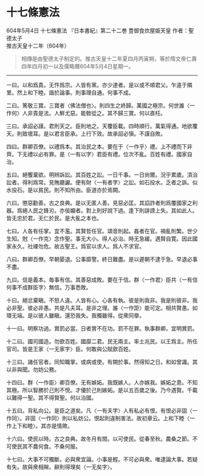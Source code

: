 # 十七條憲法
604年5月4日 十七條憲法 『日本書紀』第二十二巻 豊御食炊屋姫天皇 作者：聖德太子<br>
推古天皇十二年（604年）
> 相傳是由聖德太子制定的。推古天皇十二年夏四月丙寅朔，等於隋文帝仁壽四年四月初一以及儒略曆604年5月4日星期一。

---

一曰。以和爲貴。无忤爲宗。人皆有黨。亦少達者。是以或不順君父。乍違于隣里。然上和下睦。諧於論事。則事理自通。何事不成。

二曰。篤敬三寶。三寶者〈佛法僧也〉。則四生之終歸。萬國之極宗。何世誰〈一作何〉人非貴是法。人鮮尤惡。能敎從之。其不歸三寶。何以直枉。

三曰。承詔必謹。君則天之。臣則地之。天覆臣載。四時順行。萬氣得通。地欲覆天。則致壞耳。是以君言臣承。上行下效。故承詔必愼。不謹自敗。

四曰。群卿百僚。以禮爲本。其治民之本。要在于〈一作乎〉禮。上不禮而下非齊。下无禮以必有罪。是〈一有以字〉君臣有禮。位次不亂。百姓有禮。國家自治。

五曰。絕饗棄欲。明辨訴訟。其百姓之訟。一日千事。一日尙爾。況乎累歲。湏治訟者。得利爲常。見賄廳讞。便有財〈一有者字〉之訟。如石投水。乏者之訴。似水投石。是以貧民。則不知所由。臣道亦於焉闕。

六曰。懲惡勸善。古之良典。是以无匿人善。見惡必匡。其諂詐者則爲覆國家之利器。爲絕人民之鋒刃。亦佞媚者。對上則好說下過。逢下則誹謗上失。其如此人。皆无忠於君。无仁於民。是大亂之本也。

七曰。人各有任掌。宜不濫。其賢哲任官。頌音則起。姦者在官。禍亂則繁。世少生知。尅〈一作克〉念作聖。事无大小。得人必治。時无急緩。遇賢自寛。因此國家永久。社禝勿危。故古聖王。爲官以求人。爲人不求官。

八曰。群卿百僚。早朝晏退。公事靡譼。終日難盡。是以遲朝不逮于急。早退必事不盡。

九曰。信是義本。毎事有信。其善惡成敗。要在于信。群〈一作君〉臣共〈一有信何事不成群臣字〉無信。万事悉敗。

十曰。絕忿棄瞋。不怒人違。人皆有心。心各有執。彼是則我非。我是則彼非。我必非聖。彼必非愚。共是凡夫耳。是非之理。誰〈一作詎〉能可定。相共賢愚。如環无端。是以彼人雖瞋。還恐我失。我獨雖得。從衆同擧。

十一曰。明察功過。賞罰必當。日者賞不在功。罰不在罪。執事群卿。宜明賞罰。

十二曰。國司國造。勿歛百姓。國靡二君。民无兩主。率土兆民。以王爲主。所任官司。皆是王家〈一无家字〉臣。何敢與公賦歛百姓。

十三曰。諸任官者。同知職掌。或病或使。有闕於事。然得知之日。和如曾識。其以非與聞。勿妨公務。

十四曰。群〈一作臣〉卿百僚。无有嫉妬。我既嫉人。人亦嫉我。嫉妬之患。不知其極。所以智勝於己則不悅。才優於己則嫉妬。是以五百歲之後。乃今遇賢。千載以難得一聖。其不得賢聖。何以治國。

十五曰。背私向公。是臣之道矣。凡〈一有夫字〉人有私必有恨。有恨必非固〈一作同〉。非固〈一作同〉則以私妨公。恨起則違制害法。故初章云。上和下睦〈一作上下和睦〉。其亦是情歟。

十六曰。使民以時。古之良典。故冬月有間。以可使民。從春至秋。農桑之節。不可使民其不農何食。不桑何服。

十七曰。大事不可獨斷。必與衆宜論。小事是輕。不可必與衆。唯逮論大事。若疑有失。故與衆相辮。辭則得理矣〈一无矣字〉。
